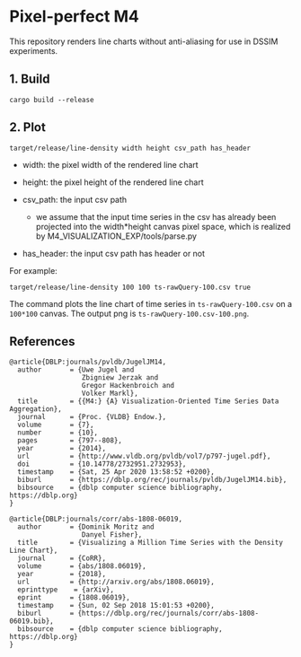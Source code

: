 # Pixel-perfect M4

This repository renders line charts without anti-aliasing for use in DSSIM experiments.

## 1. Build

```
cargo build --release
```

## 2. Plot

```
target/release/line-density width height csv_path has_header
```

-   width: the pixel width of the rendered line chart
-   height: the pixel height of the rendered line chart
-   csv_path: the input csv path 
    -   we assume that the input time series in the csv has already been projected into the width*height canvas pixel space, which is realized by M4_VISUALIZATION_EXP/tools/parse.py

-   has_header: the input csv path has header or not

For example:

```
target/release/line-density 100 100 ts-rawQuery-100.csv true
```

The command plots the line chart of time series in `ts-rawQuery-100.csv` on a `100*100` canvas. The output png is `ts-rawQuery-100.csv-100.png`.

## References

```
@article{DBLP:journals/pvldb/JugelJM14,
  author       = {Uwe Jugel and
                  Zbigniew Jerzak and
                  Gregor Hackenbroich and
                  Volker Markl},
  title        = {{M4:} {A} Visualization-Oriented Time Series Data Aggregation},
  journal      = {Proc. {VLDB} Endow.},
  volume       = {7},
  number       = {10},
  pages        = {797--808},
  year         = {2014},
  url          = {http://www.vldb.org/pvldb/vol7/p797-jugel.pdf},
  doi          = {10.14778/2732951.2732953},
  timestamp    = {Sat, 25 Apr 2020 13:58:52 +0200},
  biburl       = {https://dblp.org/rec/journals/pvldb/JugelJM14.bib},
  bibsource    = {dblp computer science bibliography, https://dblp.org}
}

@article{DBLP:journals/corr/abs-1808-06019,
  author       = {Dominik Moritz and
                  Danyel Fisher},
  title        = {Visualizing a Million Time Series with the Density Line Chart},
  journal      = {CoRR},
  volume       = {abs/1808.06019},
  year         = {2018},
  url          = {http://arxiv.org/abs/1808.06019},
  eprinttype    = {arXiv},
  eprint       = {1808.06019},
  timestamp    = {Sun, 02 Sep 2018 15:01:53 +0200},
  biburl       = {https://dblp.org/rec/journals/corr/abs-1808-06019.bib},
  bibsource    = {dblp computer science bibliography, https://dblp.org}
}
```

